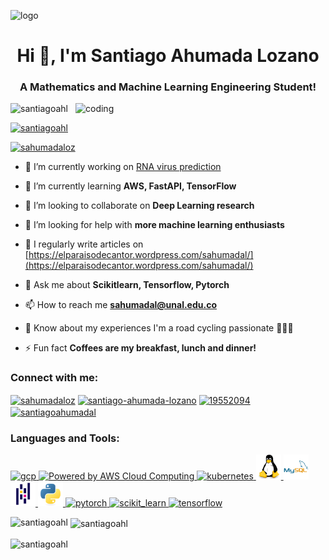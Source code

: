 ![logo](https://github.com/santiagoahl/santiagoahl/blob/main/banner.png)
<h1 align="center">Hi 👋, I'm Santiago Ahumada Lozano</h1>
<h3 align="center">A Mathematics and Machine Learning Engineering Student!</h3>
<img align="right" alt="coding" width="400" src="https://media1.giphy.com/media/qgQUggAC3Pfv687qPC/giphy.gif">

<p align="left"> <img src="https://komarev.com/ghpvc/?username=santiagoahl&label=Profile%20views&color=0e75b6&style=flat" alt="santiagoahl" /> </p>

<p align="left"> <a href="https://github.com/ryo-ma/github-profile-trophy"><img src="https://github-profile-trophy.vercel.app/?username=santiagoahl" alt="santiagoahl" /></a> </p>

<p align="left"> <a href="https://twitter.com/sahumadaloz" target="blank"><img src="https://img.shields.io/twitter/follow/sahumadaloz?logo=twitter&style=for-the-badge" alt="sahumadaloz" /></a> </p>

- 🔭 I’m currently working on [RNA virus prediction](https://github.com/santiagoahl/RNA-virus-prediction)

- 🌱 I’m currently learning **AWS, FastAPI, TensorFlow**

- 👯 I’m looking to collaborate on **Deep Learning research**

- 🤝 I’m looking for help with **more machine learning enthusiasts**

- 📝 I regularly write articles on [https://elparaisodecantor.wordpress.com/sahumadal/](https://elparaisodecantor.wordpress.com/sahumadal/)

- 💬 Ask me about **Scikitlearn, Tensorflow, Pytorch**

- 📫 How to reach me **sahumadal@unal.edu.co**

- 📄 Know about my experiences I'm a road cycling passionate 🚵🏻‍♂️

- ⚡ Fun fact **Coffees are my breakfast, lunch and dinner!**

<h3 align="left">Connect with me:</h3>
<p align="left">
<a href="https://twitter.com/sahumadaloz" target="blank"><img align="center" src="https://raw.githubusercontent.com/rahuldkjain/github-profile-readme-generator/master/src/images/icons/Social/twitter.svg" alt="sahumadaloz" height="30" width="40" /></a>
<a href="https://linkedin.com/in/santiago-ahumada-lozano" target="blank"><img align="center" src="https://raw.githubusercontent.com/rahuldkjain/github-profile-readme-generator/master/src/images/icons/Social/linked-in-alt.svg" alt="santiago-ahumada-lozano" height="30" width="40" /></a>
<a href="https://stackoverflow.com/users/19552094" target="blank"><img align="center" src="https://raw.githubusercontent.com/rahuldkjain/github-profile-readme-generator/master/src/images/icons/Social/stack-overflow.svg" alt="19552094" height="30" width="40" /></a>
<a href="https://kaggle.com/santiagoahumadal" target="blank"><img align="center" src="https://raw.githubusercontent.com/rahuldkjain/github-profile-readme-generator/master/src/images/icons/Social/kaggle.svg" alt="santiagoahumadal" height="30" width="40" /></a>
</p>

<h3 align="left">Languages and Tools:</h3>
<p align="left"> <a href="https://aws.amazon.com/" target="_blank" rel="noreferrer"> <img src="https://www.vectorlogo.zone/logos/google_cloud/google_cloud-icon.svg" alt="gcp" width="40" height="40"/> </a> <a href="https://aws.amazon.com/what-is-cloud-computing"><img src="https://d0.awsstatic.com/logos/powered-by-aws-white.png" alt="Powered by AWS Cloud Computing"></a><a href="https://kubernetes.io" target="_blank" rel="noreferrer"> <img src="https://www.vectorlogo.zone/logos/kubernetes/kubernetes-icon.svg" alt="kubernetes" width="40" height="40"/> </a> <a href="https://www.linux.org/" target="_blank" rel="noreferrer"> <img src="https://raw.githubusercontent.com/devicons/devicon/master/icons/linux/linux-original.svg" alt="linux" width="40" height="40"/> </a> <a href="https://www.mysql.com/" target="_blank" rel="noreferrer"> <img src="https://raw.githubusercontent.com/devicons/devicon/master/icons/mysql/mysql-original-wordmark.svg" alt="mysql" width="40" height="40"/> </a> <a href="https://pandas.pydata.org/" target="_blank" rel="noreferrer"> <img src="https://raw.githubusercontent.com/devicons/devicon/2ae2a900d2f041da66e950e4d48052658d850630/icons/pandas/pandas-original.svg" alt="pandas" width="40" height="40"/> </a> <a href="https://www.python.org" target="_blank" rel="noreferrer"> <img src="https://raw.githubusercontent.com/devicons/devicon/master/icons/python/python-original.svg" alt="python" width="40" height="40"/> </a> <a href="https://pytorch.org/" target="_blank" rel="noreferrer"> <img src="https://www.vectorlogo.zone/logos/pytorch/pytorch-icon.svg" alt="pytorch" width="40" height="40"/> </a> <a href="https://scikit-learn.org/" target="_blank" rel="noreferrer"> <img src="https://upload.wikimedia.org/wikipedia/commons/0/05/Scikit_learn_logo_small.svg" alt="scikit_learn" width="40" height="40"/> </a> <a href="https://www.tensorflow.org" target="_blank" rel="noreferrer"> <img src="https://www.vectorlogo.zone/logos/tensorflow/tensorflow-icon.svg" alt="tensorflow" width="40" height="40"/> </a> </p>

<p><img align="left" src="https://github-readme-stats.vercel.app/api/top-langs?username=santiagoahl&show_icons=true&locale=en&layout=compact" alt="santiagoahl" /></p>

<p>&nbsp;<img align="center" src="https://github-readme-stats.vercel.app/api?username=santiagoahl&show_icons=true&locale=en" alt="santiagoahl" /></p>

<p><img align="center" src="https://github-readme-streak-stats.herokuapp.com/?user=santiagoahl&" alt="santiagoahl" /></p>
